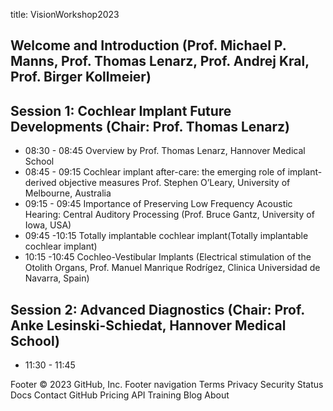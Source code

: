title: VisionWorkshop2023


## Welcome and Introduction (Prof. Michael P. Manns, Prof. Thomas Lenarz, Prof. Andrej Kral, Prof. Birger Kollmeier)
## Session 1: Cochlear Implant Future Developments (Chair: Prof. Thomas Lenarz)
* 08:30 - 08:45 Overview by Prof. Thomas Lenarz, Hannover Medical School
* 08:45 - 09:15 Cochlear implant after-care: the emerging role of implant-derived objective measures Prof. Stephen O’Leary, University of Melbourne, Australia 
* 09:15 - 09:45 Importance of Preserving Low Frequency Acoustic Hearing: Central 
Auditory Processing (Prof. Bruce Gantz, University of Iowa, USA)
* 09:45 -10:15 Totally implantable cochlear implant(Totally implantable cochlear implant)
* 10:15 -10:45 Cochleo-Vestibular Implants (Electrical stimulation of the Otolith Organs, Prof. Manuel Manrique Rodrígez, Clinica Universidad de Navarra, Spain)


## Session 2: Advanced Diagnostics (Chair: Prof. Anke Lesinski-Schiedat, Hannover Medical School)
* 11:30 - 11:45




Footer
© 2023 GitHub, Inc.
Footer navigation
Terms
Privacy
Security
Status
Docs
Contact GitHub
Pricing
API
Training
Blog
About
